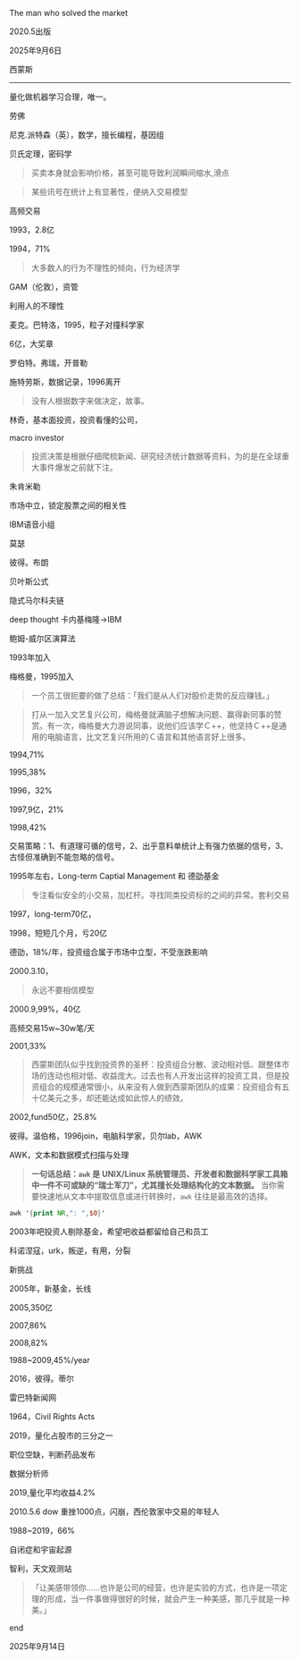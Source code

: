The man who solved the market

2020.5出版

2025年9月6日

西蒙斯

---

量化做机器学习合理，唯一。

劳佛

尼克.派特森（英），数学，擅长编程，基因组

贝氏定理，密码学

> 买卖本身就会影响价格，甚至可能导致利润瞬间缩水,滑点

> 某些讯号在统计上有显著性，便纳入交易模型

高频交易

1993，2.8亿

1994，71%

> 大多数人的行为不理性的倾向，行为经济学

GAM（伦敦），资管

利用人的不理性

麦克。巴特洛，1995，粒子对撞科学家

6亿，大奖章

罗伯特。弗瑞，开普勒

施特劳斯，数据记录，1996离开

> 没有人根据数字来做决定，故事。

林奇，基本面投资，投资看懂的公司，

macro investor

> 投资决策是根据仔细爬梳新闻、研究经济统计数据等资料，为的是在全球重大事件爆发之前就下注。

朱肯米勒

市场中立，锁定股票之间的相关性

IBM语音小组



莫瑟

彼得。布朗

贝叶斯公式

隐式马尔科夫链

deep thought 卡内基梅隆->IBM

鲍姆-威尔区演算法

1993年加入

梅格曼，1995加入

> 一个员工很扼要的做了总结：「我们是从人们对股价走势的反应赚钱。」

> 打从一加入文艺复兴公司，梅格曼就满脑子想解决问题、赢得新同事的赞赏。有一次，梅格曼大力游说同事，说他们应该学Ｃ++，他坚持Ｃ++是通用的电脑语言，比文艺复兴所用的Ｃ语言和其他语言好上很多。



1994,71%

1995,38%

1996，32%

1997,9亿，21%

1998,42%

交易策略：1、有道理可循的信号，2、出乎意料单统计上有强力依据的信号，3、古怪但准确到不能忽略的信号。

1995年左右，Long-term Captial Management 和 德劭基金

> 专注看似安全的小交易，加杠杆。寻找同类投资标的之间的异常。套利交易

1997，long-term70亿，

1998，短短几个月，亏20亿

德劭，18%/年，投资组合属于市场中立型，不受涨跌影响

2000.3.10，

> 永远不要相信模型

2000.9,99%，40亿

高频交易15w~30w笔/天

2001,33%

> 西蒙斯团队似乎找到投资界的圣杯：投资组合分散、波动相对低、跟整体市场的连动也相对低、收益庞大。过去也有人开发出这样的投资工具，但是投资组合的规模通常很小，从来没有人做到西蒙斯团队的成果：投资组合有五十亿美元之多，却还能达成如此惊人的绩效。

2002,fund50亿，25.8%

彼得。温伯格，1996join，电脑科学家，贝尔lab，AWK

AWK，文本和数据模式扫描与处理

> **一句话总结：`awk` 是 UNIX/Linux 系统管理员、开发者和数据科学家工具箱中一件不可或缺的“瑞士军刀”，尤其擅长处理结构化的文本数据。** 当你需要快速地从文本中提取信息或进行转换时，`awk` 往往是最高效的选择。

```awk
awk '{print NR,": ",$0}'
```

2003年吧投资人剔除基金，希望吧收益都留给自己和员工

科诺涅寇，urk，叛逆，有用，分裂

新挑战

2005年，新基金，长线

2005,350亿

2007,86%

2008,82%

1988~2009,45%/year

2016，彼得。蒂尔

雷巴特新闻网

1964，Civil Rights Acts

2019，量化占股市的三分之一

职位空缺，判断药品发布

数据分析师

2019,量化平均收益4.2%

2010.5.6 dow 重挫1000点，闪崩，西伦敦家中交易的年轻人

1988~2019，66%

自闭症和宇宙起源

智利，天文观测站

> 「让美感带领你……也许是公司的经营，也许是实验的方式，也许是一项定理的形成，当一件事做得很好的时候，就会产生一种美感，那几乎就是一种美。」

end 

2025年9月14日





